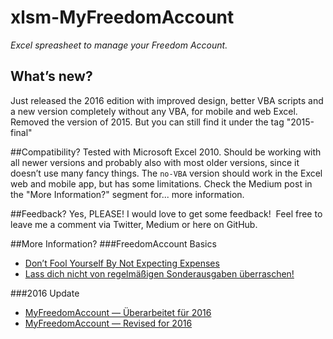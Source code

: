 # xlsm-MyFreedomAccount
_Excel spreasheet to manage your Freedom Account._

## What’s new?
Just released the 2016 edition with improved design, better VBA scripts and a new version completely without any VBA, for mobile and web Excel.
Removed the version of 2015. But you can still find it under the tag "2015-final"

##Compatibility?
Tested with Microsoft Excel 2010. Should be working with all newer versions and probably also with most older versions, since it doesn’t use many fancy things.
The `no-VBA` version should work in the Excel web and mobile app, but has some limitations. Check the Medium post in the "More Information?" segment for... more information.

##Feedback?
Yes, PLEASE! I would love to get some feedback! 
Feel free to leave me a comment via Twitter, Medium or here on GitHub.

##More Information?
###FreedomAccount Basics
* [Don’t Fool Yourself By Not Expecting Expenses](https://medium.com/@helloludger/don-t-fool-yourself-by-not-expecting-expenses-8a71601fc421)
* [Lass dich nicht von regelmäßigen Sonderausgaben überraschen!](https://medium.com/@helloludger/lass-dich-nicht-von-regelmäßigen-sonderausgaben-überraschen-453fa214a4a2)

###2016 Update
* [MyFreedomAccount — Überarbeitet für 2016](https://medium.com/@helloludger/myfreedomaccount-%C3%BCberarbeitet-f%C3%BCr-2016-9ccf02644f5c?source=your-stories)
* [MyFreedomAccount — Revised for 2016](https://medium.com/@helloludger/myfreedomaccount-revised-for-2016-c6598a00cf2d?source=your-stories)